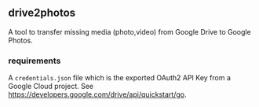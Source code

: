 ## drive2photos

A tool to transfer missing media (photo,video) from Google Drive to Google Photos.


### requirements

A `credentials.json` file which is the exported OAuth2 API Key from a Google Cloud project.
See https://developers.google.com/drive/api/quickstart/go.
